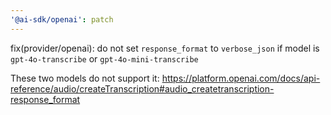 ```yaml
---
'@ai-sdk/openai': patch
---
```


fix(provider/openai): do not set `response_format` to `verbose_json` if model is `gpt-4o-transcribe` or `gpt-4o-mini-transcribe`

These two models do not support it:
https://platform.openai.com/docs/api-reference/audio/createTranscription#audio_createtranscription-response_format
